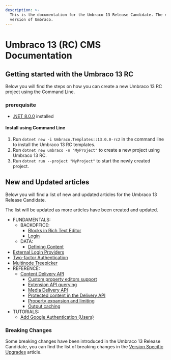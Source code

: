 ```yaml
---
description: >-
  This is the documentation for the Umbraco 13 Release Candidate. The next major
  version of Umbraco.
---
```


# Umbraco 13 (RC) CMS Documentation

## Getting started with the Umbraco 13 RC

Below you will find the steps on how you can create a new Umbraco 13 RC project using the Command Line.

### prerequisite

* [.NET 8.0.0](https://dotnet.microsoft.com/en-us/download/dotnet/8.0) installed

#### Install using Command Line

1. Run `dotnet new -i Umbraco.Templates::13.0.0-rc2` in the command line to install the Umbraco 13 RC templates.
2. Run `dotnet new umbraco -n "MyProject"` to create a new project using Umbraco 13 RC.
3. Run `dotnet run --project "MyProject"` to start the newly created project.

## New and Updated articles

Below you will find a list of new and updated articles for the Umbraco 13 Release Candidate.

The list will be updated as more articles have been created and updated.

* FUNDAMENTALS:
  * BACKOFFICE:
    * [Blocks in Rich Text Editor](fundamentals/backoffice/property-editors/built-in-umbraco-property-editors/rich-text-editor/rte-blocks.md)
    * [Login](fundamentals/backoffice/login.md)
  * DATA:
    * [Defining Content](fundamentals/data/defining-content/README.md)
* [External Login Providers](reference/security/external-login-providers.md)
* [Two-factor Authentication](reference/security/two-factor-authentication.md)
* [Multinode Treepicker](fundamentals/backoffice/property-editors/built-in-umbraco-property-editors/multinode-treepicker.md)
* REFERENCE:
  * [Content Delivery API](reference/content-delivery-api/)
    * [Custom property editors support](reference/content-delivery-api/custom-property-editors-support.md)
    * [Extension API querying](reference/content-delivery-api/extension-api-for-querying.md)
    * [Media Delivery API](reference/content-delivery-api/media-delivery-api.md)
    * [Protected content in the Delivery API](reference/content-delivery-api/protected-content-in-the-delivery-api.md)
    * [Property expansion and limiting](reference/content-delivery-api/property-expansion-and-limiting.md)
    * [Output caching](reference/content-delivery-api/output-caching.md)
* TUTORIALS:
  * [Add Google Authentication (Users)](tutorials/add-google-authentication.md)

### Breaking Changes

Some breaking changes have been introduced in the Umbraco 13 Release Candidate, you can find the list of breaking changes in the [Version Specific Upgrades](fundamentals/setup/upgrading/version-specific/) article.
